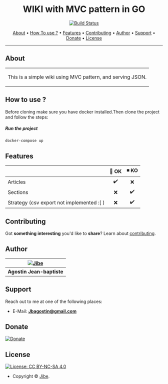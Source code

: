 <h1 align="center">WIKI with MVC pattern in GO</h1>


<p align="center">
    <a href="https://travis-ci.org/schollz/croc"><img
    src="https://img.shields.io/travis/schollz/croc.svg?style=flat-square" alt="Build
    Status"></a> 
</p>
      
<p align="center">
  <a href="#about">About</a> •
  <a href="#lipsum2">How To use ?</a> •
  <a href="#features">Features</a> •
  <a href="#contributing">Contributing</a> •
  <a href="#author">Author</a> •
  <a href="#support">Support</a> •
  <a href="#donate">Donate</a> •
  <a href="#license">License</a>
</p>

---

## About

<table>
<tr>
<td>
  
  This is a simple wiki using MVC pattern, and serving JSON. 
  
</td>
</tr>
</table>

## How to use ?

Before cloning make sure you have docker installed.Then clone the project and follow the steps:

##### Run the project

```bash
docker-compose up
```


## Features

|                            | 🔰 OK            | ◾ KO         |
| -------------------------- | :----------------: | :-------------: |
| Articles         |         ✔️         |        ❌        |
| Sections      |        ❌         |        ✔️        |
| Strategy (csv export not implemented :[ )      |        ❌         |        ✔️        |

## Contributing

Got **something interesting** you'd like to **share**? Learn about [contributing]().

## Author

| [![Jibe](https://i.kym-cdn.com/photos/images/newsfeed/001/196/011/332.jpg)](https://www.linkedin.com/in/jbagostin/) 	|
|:---------------------------------------------------------------------------------------------------------:	|
|                                            **Agostin Jean-baptiste**                                            	|

## Support

Reach out to me at one of the following places:

- E-Mail: **Jbagostin@gmail.com**

## Donate

[![Donate](https://img.shields.io/badge/Donate-PayPal-blue.svg)](YOUR_EMAIL_CODE)

## License

[![License: CC BY-NC-SA 4.0](https://img.shields.io/badge/License-MIT-orange.svg?style=flat-square)](https://creativecommons.org/licenses/by-nc-sa/4.0/)

- Copyright © [Jibe]().